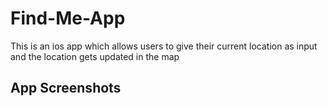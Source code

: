 # Find-Me-App
This is an ios app which allows users to give their current location as input and the location gets updated in the map

## App Screenshots

